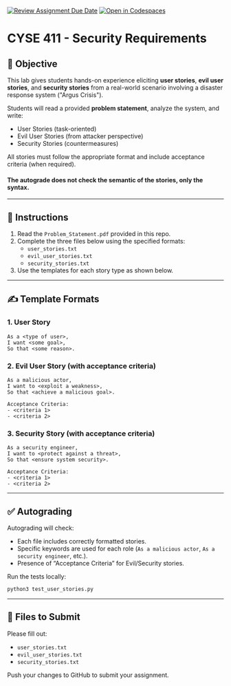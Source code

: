 [![Review Assignment Due Date](https://classroom.github.com/assets/deadline-readme-button-22041afd0340ce965d47ae6ef1cefeee28c7c493a6346c4f15d667ab976d596c.svg)](https://classroom.github.com/a/u5GZ8gGl)
[![Open in Codespaces](https://classroom.github.com/assets/launch-codespace-2972f46106e565e64193e422d61a12cf1da4916b45550586e14ef0a7c637dd04.svg)](https://classroom.github.com/open-in-codespaces?assignment_repo_id=19658925)
# CYSE 411 - Security Requirements

## 🧪 Objective

This lab gives students hands-on experience eliciting **user stories**, **evil user stories**, and **security stories** from a real-world scenario involving a disaster response system ("Argus Crisis").

Students will read a provided **problem statement**, analyze the system, and write:

- User Stories (task-oriented)
- Evil User Stories (from attacker perspective)
- Security Stories (countermeasures)

All stories must follow the appropriate format and include acceptance criteria (when required).

#### The autograde does not check the semantic of the stories, only the syntax.

---

## 📘 Instructions

1. Read the `Problem_Statement.pdf` provided in this repo.
2. Complete the three files below using the specified formats:
   - `user_stories.txt`
   - `evil_user_stories.txt`
   - `security_stories.txt`
3. Use the templates for each story type as shown below.

---

## ✍️ Template Formats

### 1. User Story
```
As a <type of user>,
I want <some goal>,
So that <some reason>.
```

### 2. Evil User Story (with acceptance criteria)
```
As a malicious actor,
I want to <exploit a weakness>,
So that <achieve a malicious goal>.

Acceptance Criteria:
- <criteria 1>
- <criteria 2>
```

### 3. Security Story (with acceptance criteria)
```
As a security engineer,
I want to <protect against a threat>,
So that <ensure system security>.

Acceptance Criteria:
- <criteria 1>
- <criteria 2>
```

---

## ✅ Autograding

Autograding will check:
- Each file includes correctly formatted stories.
- Specific keywords are used for each role (`As a malicious actor`, `As a security engineer`, etc.).
- Presence of “Acceptance Criteria” for Evil/Security stories.

Run the tests locally:
```bash
python3 test_user_stories.py
```

---

## 📁 Files to Submit

Please fill out:
- `user_stories.txt`
- `evil_user_stories.txt`
- `security_stories.txt`

Push your changes to GitHub to submit your assignment.
